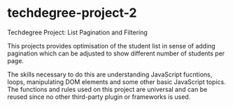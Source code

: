 # techdegree-project-2
Techdegree Project: List Pagination and Filtering

This projects provides optimisation of the student list in sense of adding pagination which can be adjusted to show different number of students per page.

The skills necessary to do this are understanding JavaScript fucntions, loops, manipulating DOM elements and some other basic JavaScript topics.
The functions and rules used on this project are universal and can be reused since no other third-party plugin  or frameworks is used. 
